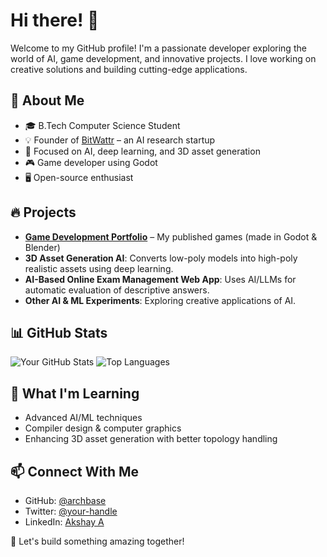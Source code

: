 # Hi there! 👋

Welcome to my GitHub profile! I'm a passionate developer exploring the world of AI, game development, and innovative projects. I love working on creative solutions and building cutting-edge applications.

## 🚀 About Me
- 🎓 B.Tech Computer Science Student
- 💡 Founder of [BitWattr]([https://bitwattr.github.io/Home/projects.html](https://bitwattr.pages.dev)) – an AI research startup
- 🔬 Focused on AI, deep learning, and 3D asset generation
- 🎮 Game developer using Godot
- 🖥️ Open-source enthusiast

## 🔥 Projects
- **[Game Development Portfolio](https://archbase.itch.io/)** – My published games (made in Godot & Blender)
- **3D Asset Generation AI**: Converts low-poly models into high-poly realistic assets using deep learning.
- **AI-Based Online Exam Management Web App**: Uses AI/LLMs for automatic evaluation of descriptive answers.
- **Other AI & ML Experiments**: Exploring creative applications of AI.

## 📊 GitHub Stats
![Your GitHub Stats](https://github-readme-stats.vercel.app/api?username=archbase&show_icons=true&theme=radical)
![Top Languages](https://github-readme-stats.vercel.app/api/top-langs/?username=archbase&layout=compact&theme=radical)

## 🌱 What I'm Learning
- Advanced AI/ML techniques
- Compiler design & computer graphics
- Enhancing 3D asset generation with better topology handling

## 📫 Connect With Me
- GitHub: [@archbase](https://github.com/archbase)
- Twitter: [@your-handle](https://twitter.com/your-handle)
- LinkedIn: [Akshay A](https://www.linkedin.com/in/akshay-a-b5790326b/)

🚀 Let's build something amazing together!
